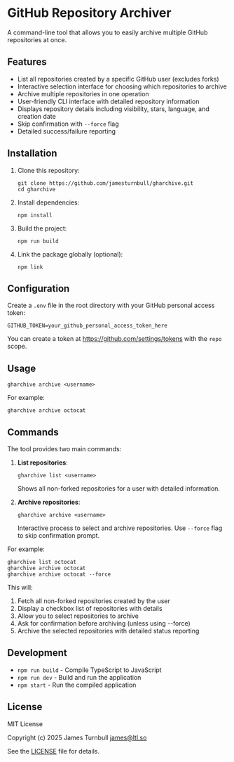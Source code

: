 # GitHub Repository Archiver

A command-line tool that allows you to easily archive multiple GitHub repositories at once.

## Features

- List all repositories created by a specific GitHub user (excludes forks)
- Interactive selection interface for choosing which repositories to archive
- Archive multiple repositories in one operation
- User-friendly CLI interface with detailed repository information
- Displays repository details including visibility, stars, language, and creation date
- Skip confirmation with `--force` flag
- Detailed success/failure reporting

## Installation

1. Clone this repository:

   ```
   git clone https://github.com/jamesturnbull/gharchive.git
   cd gharchive
   ```

2. Install dependencies:

   ```
   npm install
   ```

3. Build the project:

   ```
   npm run build
   ```

4. Link the package globally (optional):
   ```
   npm link
   ```

## Configuration

Create a `.env` file in the root directory with your GitHub personal access token:

```
GITHUB_TOKEN=your_github_personal_access_token_here
```

You can create a token at https://github.com/settings/tokens with the `repo` scope.

## Usage

```
gharchive archive <username>
```

For example:

```
gharchive archive octocat
```

## Commands

The tool provides two main commands:

1. **List repositories**:

   ```
   gharchive list <username>
   ```

   Shows all non-forked repositories for a user with detailed information.

2. **Archive repositories**:
   ```
   gharchive archive <username>
   ```
   Interactive process to select and archive repositories.
   Use `--force` flag to skip confirmation prompt.

For example:

```
gharchive list octocat
gharchive archive octocat
gharchive archive octocat --force
```

This will:

1. Fetch all non-forked repositories created by the user
2. Display a checkbox list of repositories with details
3. Allow you to select repositories to archive
4. Ask for confirmation before archiving (unless using --force)
5. Archive the selected repositories with detailed status reporting

## Development

- `npm run build` - Compile TypeScript to JavaScript
- `npm run dev` - Build and run the application
- `npm start` - Run the compiled application

## License

MIT License

Copyright (c) 2025 James Turnbull <james@ltl.so>

See the [LICENSE](LICENSE) file for details.
